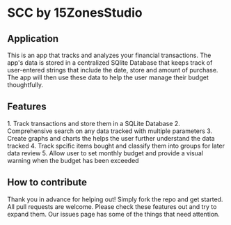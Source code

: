 <h1>SCC by 15ZonesStudio</h1>
<h2>Application</h2>
This is an app that tracks and analyzes your financial transactions. The app's data is stored in a centralized SQlite Database that keeps track of user-entered strings that include the date, store and amount of purchase. The app will then use these data to help the user manage their budget thoughtfully.

<h2>Features</h2>
1. Track transactions and store them in a SQLite Database
2. Comprehensive search on any data tracked with multiple parameters
3. Create graphs and charts the helps the user further understand the data tracked
4. Track spcific items bought and classify them into groups for later data review
5. Allow user to set monthly budget and provide a visual warning when the budget has been exceeded

<h2>How to contribute</h2>
Thank you in advance for helping out! Simply fork the repo and get started. All pull requests are welcome. Please check these features out and try to expand them. Our issues page has some of the things that need attention.
